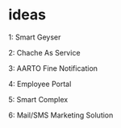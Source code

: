 # ideas

1: Smart Geyser

2: Chache As Service

3: AARTO Fine Notification

4: Employee Portal

5: Smart Complex

6: Mail/SMS Marketing Solution
